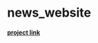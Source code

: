 # news_website
<html>
  <head>
    <body>
      <h4>
        <a href="https://sarada-garlapati.github.io/news_hub/">project link</a>
      </h4>
    </body>
  </head>
</html>
